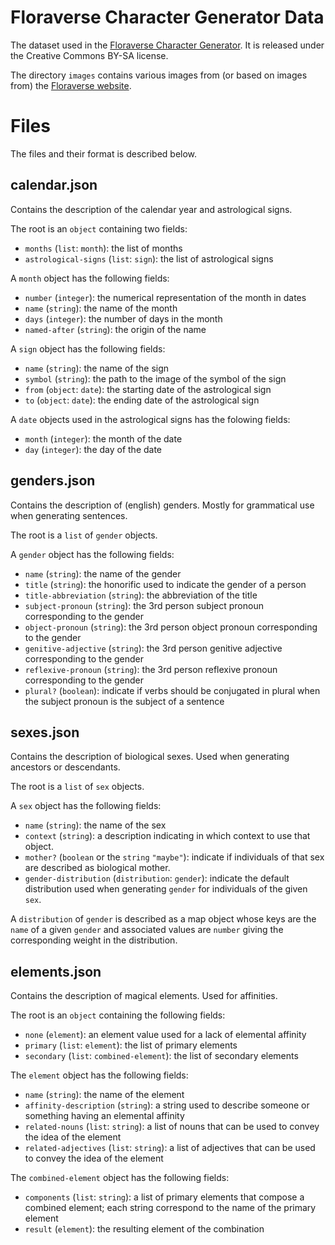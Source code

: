 # Floraverse Character Generator Data

The dataset used in the [Floraverse Character Generator](http://feuforeve.fr/FloraCharacterGenerator).
It is released under the Creative Commons BY-SA license.

The directory `images` contains various images from (or based on images from) the [Floraverse website](http://floraverse.com).

# Files
The files and their format is described below.

## calendar.json
Contains the description of the calendar year and astrological signs.

The root is an `object` containing two fields:
  - `months` (`list`: `month`): the list of months
  - `astrological-signs` (`list`: `sign`): the list of astrological signs

A `month` object has the following fields:
  - `number` (`integer`): the numerical representation of the month in dates
  - `name` (`string`): the name of the month
  - `days` (`integer`): the number of days in the month
  - `named-after` (`string`): the origin of the name

A `sign` object has the following fields:
  - `name` (`string`): the name of the sign
  - `symbol` (`string`): the path to the image of the symbol of the sign
  - `from` (`object`: `date`): the starting date of the astrological sign
  - `to` (`object`: `date`): the ending date of the astrological sign

A `date` objects used in the astrological signs has the folowing fields:
  - `month` (`integer`): the month of the date
  - `day` (`integer`): the day of the date

## genders.json
Contains the description of (english) genders. Mostly for grammatical use when generating sentences.

The root is a `list` of `gender` objects.

A `gender` object has the following fields:
  - `name` (`string`): the name of the gender
  - `title` (`string`): the honorific used to indicate the gender of a person
  - `title-abbreviation` (`string`): the abbreviation of the title
  - `subject-pronoun` (`string`): the 3rd person subject pronoun corresponding to the gender
  - `object-pronoun` (`string`): the 3rd person object pronoun corresponding to the gender
  - `genitive-adjective` (`string`): the 3rd person genitive adjective corresponding to the gender
  - `reflexive-pronoun` (`string`): the 3rd person reflexive pronoun corresponding to the gender
  - `plural?` (`boolean`): indicate if verbs should be conjugated in plural when the subject pronoun is the subject of a sentence

## sexes.json
Contains the description of biological sexes. Used when generating ancestors or descendants.

The root is a `list` of `sex` objects.

A `sex` object has the following fields:
  - `name` (`string`): the name of the sex
  - `context` (`string`): a description indicating in which context to use that object.
  - `mother?` (`boolean` or the `string` `"maybe"`): indicate if individuals of that sex are described as biological mother.
  - `gender-distribution` (`distribution`: `gender`): indicate the default distribution used when generating `gender` for individuals of the given `sex`.

A `distribution` of `gender` is described as a map object whose keys are the `name` of a given `gender` and associated values are `number` giving the corresponding weight in the distribution.

## elements.json
Contains the description of magical elements. Used for affinities.

The root is an `object` containing the following fields:
  - `none` (`element`): an element value used for a lack of elemental affinity
  - `primary` (`list`: `element`): the list of primary elements
  - `secondary` (`list`: `combined-element`): the list of secondary elements

The `element` object has the following fields:
  - `name` (`string`): the name of the element
  - `affinity-description` (`string`): a string used to describe someone or something having an elemental affinity
  - `related-nouns` (`list`: `string`): a list of nouns that can be used to convey the idea of the element
  - `related-adjectives` (`list`: `string`): a list of adjectives that can be used to convey the idea of the element

The `combined-element` object has the following fields:
  - `components` (`list`: `string`): a list of primary elements that compose a combined element; each string correspond to the name of the primary element
  - `result` (`element`): the resulting element of the combination
